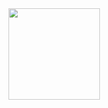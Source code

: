 <img height="180em" src="https://github-readme-stats.vercel.app/api/top-langs/?username=BigemDev&layout=compact&langs_count=7&theme=dracula"/>
